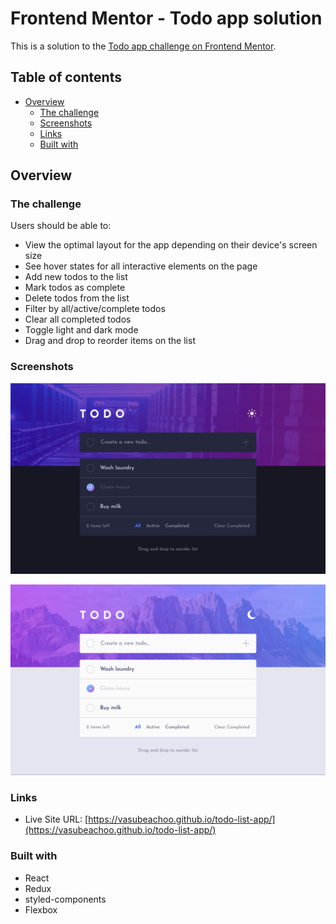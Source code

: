 # Frontend Mentor - Todo app solution

This is a solution to the [Todo app challenge on Frontend Mentor](https://www.frontendmentor.io/challenges/todo-app-Su1_KokOW).

## Table of contents

- [Overview](#overview)
  - [The challenge](#the-challenge)
  - [Screenshots](#screenshots)
  - [Links](#links)
  - [Built with](#built-with)

## Overview

### The challenge

Users should be able to:

- View the optimal layout for the app depending on their device's screen size
- See hover states for all interactive elements on the page
- Add new todos to the list
- Mark todos as complete
- Delete todos from the list
- Filter by all/active/complete todos
- Clear all completed todos
- Toggle light and dark mode
- Drag and drop to reorder items on the list

### Screenshots

![](./public/screenshot-dark.png)

![](./public/screenshot-light.png)

### Links

- Live Site URL: [https://vasubeachoo.github.io/todo-list-app/](https://vasubeachoo.github.io/todo-list-app/)

### Built with

- React
- Redux
- styled-components
- Flexbox
